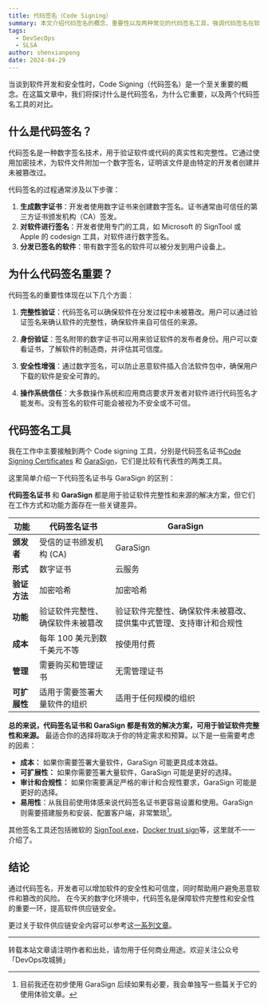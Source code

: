 ```yaml
---
title: 代码签名（Code Signing）
summary: 本文介绍代码签名的概念、重要性以及两种常见的代码签名工具，强调代码签名在软件供应链安全中的作用。
tags:
  - DevSecOps
  - SLSA
author: shenxianpeng
date: 2024-04-29
---
```


当谈到软件开发和安全性时，Code Signing（代码签名）是一个至关重要的概念。在这篇文章中，我们将探讨什么是代码签名，为什么它重要，以及两个代码签名工具的对比。

## 什么是代码签名？

代码签名是一种数字签名技术，用于验证软件或代码的真实性和完整性。它通过使用加密技术，为软件文件附加一个数字签名，证明该文件是由特定的开发者创建并未被篡改过。

代码签名的过程通常涉及以下步骤：
1. **生成数字证书**：开发者使用数字证书来创建数字签名。证书通常由可信任的第三方证书颁发机构（CA）签发。
2. **对软件进行签名**：开发者使用专门的工具，如 Microsoft 的 SignTool 或 Apple 的 codesign 工具，对软件进行数字签名。
3. **分发已签名的软件**：带有数字签名的软件可以被分发到用户设备上。


## 为什么代码签名重要？

代码签名的重要性体现在以下几个方面：

1. **完整性验证**：代码签名可以确保软件在分发过程中未被篡改。用户可以通过验证签名来确认软件的完整性，确保软件来自可信任的来源。

2. **身份验证**：签名附带的数字证书可以用来验证软件的发布者身份。用户可以查看证书，了解软件的制造商，并评估其可信度。

3. **安全性增强**：通过数字签名，可以防止恶意软件插入合法软件包中，确保用户下载的软件是安全可靠的。

4. **操作系统信任**：大多数操作系统和应用商店要求开发者对软件进行代码签名才能发布。没有签名的软件可能会被视为不安全或不可信。

## 代码签名工具

我在工作中主要接触到两个 Code signing 工具，分别是代码签名证书[Code Signing Certificates](https://www.thawte.com/code-signing/) 和 [GaraSign](https://garantir.io/use-cases/code-signing/)，它们是比较有代表性的两类工具。

这里简单介绍一下代码签名证书与 GaraSign 的区别：

**代码签名证书** 和 **GaraSign** 都是用于验证软件完整性和来源的解决方案，但它们在工作方式和功能方面存在一些关键差异。

| 功能 | 代码签名证书 | GaraSign |
|---|---|---|
| **颁发者** | 受信的证书颁发机构 (CA) | GaraSign |
| **形式** | 数字证书 | 云服务 |
| **验证方法** | 加密哈希 | 加密哈希 |
| **功能** | 验证软件完整性、确保软件未被篡改 | 验证软件完整性、确保软件未被篡改、提供集中式管理、支持审计和合规性 |
| **成本** | 每年 100 美元到数千美元不等 | 按使用付费 |
| **管理** | 需要购买和管理证书 | 无需管理证书 |
| **可扩展性** | 适用于需要签署大量软件的组织 | 适用于任何规模的组织 |

**总的来说，代码签名证书和 GaraSign 都是有效的解决方案，可用于验证软件完整性和来源。** 最适合你的选择将取决于你的特定需求和预算。以下是一些需要考虑的因素：

* **成本：** 如果你需要签署大量软件，GaraSign 可能更具成本效益。
* **可扩展性：** 如果你需要签署大量软件，GaraSign 可能是更好的选择。
* **审计和合规性：** 如果你需要满足严格的审计和合规性要求，GaraSign 可能是更好的选择。
* **易用性**：从我目前使用体感来说代码签名证书更容易设置和使用。GaraSign 则需要搭建服务和安装、配置客户端，非常繁琐[^1]。

[^1]: 目前我还在初步使用 GaraSign 后续如果有必要，我会单独写一些篇关于它的使用体验文章。

其他签名工具还包括微软的 [SignTool.exe](https://learn.microsoft.com/zh-cn/dotnet/framework/tools/signtool-exe)，[Docker trust sign](https://docs.docker.com/reference/cli/docker/trust/sign/)等，这里就不一一介绍了。

## 结论

通过代码签名，开发者可以增加软件的安全性和可信度，同时帮助用户避免恶意软件和篡改的风险。
在今天的数字化环境中，代码签名是保障软件完整性和安全性的重要一环，提高软件供应链安全。

更过关于软件供应链安全内容可以参考这[一系列文章](https://shenxianpeng.github.io/tags/slsa/)。

---

转载本站文章请注明作者和出处，请勿用于任何商业用途。欢迎关注公众号「DevOps攻城狮」
